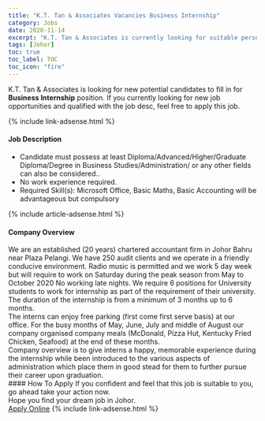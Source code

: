```yaml
---
title: "K.T. Tan & Associates Vacancies Business Internship" 
category: Jobs 
date: 2020-11-14 
excerpt: "K.T. Tan & Associates is currently looking for suitable person to fill in the Business Internship which positioned at Johor" 
tags: [Johor] 
toc: true 
toc_label: TOC 
toc_icon: "fire" 
--- 
```


<p>K.T. Tan & Associates is looking for new potential candidates to fill in for <b>Business Internship</b> position. If you currently looking for new job opportunities and qualified with the job desc, feel free to apply this job.
</p>{% include link-adsense.html %} 
<div><div><div><h4>Job Description</h4></div></div><div><div><span><div><ul><li>Candidate must possess at least Diploma/Advanced/Higher/Graduate Diploma/Degree in Business Studies/Administration/ or any other fields can also be considered..</li><li>No work experience required.</li><li>Required Skill(s): Microsoft Office, Basic Maths, Basic Accounting will be advantageous but compulsory</li></ul></div></span></div></div></div> 
{% include article-adsense.html %} 
<div><div><div><h4>Company Overview</h4></div></div><div><div><span><div><div>We are an established (20 years) chartered accountant firm in Johor Bahru near Plaza Pelangi. We have 250 audit clients and we operate in a friendly conducive environment. Radio music is permitted and we work 5 day week but will require to work on Saturday during the peak season from May to October 2020 No working late nights. We require 6 positions for University students to work for internship as part of the requirement of their university. The duration of the internship is from a minimum of 3 months up to 6 months.</div>
<div>The interns can enjoy free parking (first come first serve basis) at our office. For the busy months of May, June, July and middle of August our company organised company&#160;meals (McDonald, Pizza Hut, Kentucky Fried Chicken, Seafood) at the end of these months.</div>
<div>Company overview is to give interns a happy, memorable experience during the internship while been introduced to the various aspects of administration which place them in good stead for them to further pursue their career upon graduation.</div></div></span></div></div></div> 
#### How To Apply 
If you confident and feel that this job is suitable to you, go ahead take your action now. <br/> 
Hope you find your dream job in Johor. <br/> 
<a href="https://www.jobstreet.com.my/en/job/business-internship-4423367?jobId=jobstreet-my-job-4423367&sectionRank=29&token=0~6e710804-c1c3-4ad2-817e-2b76f6c6572f&fr=SRP%20View%20In%20New%20Ta" class="btn btn--info" target="_blank" rel="nofollow noopenner">Apply Online</a> 
{% include link-adsense.html %} 